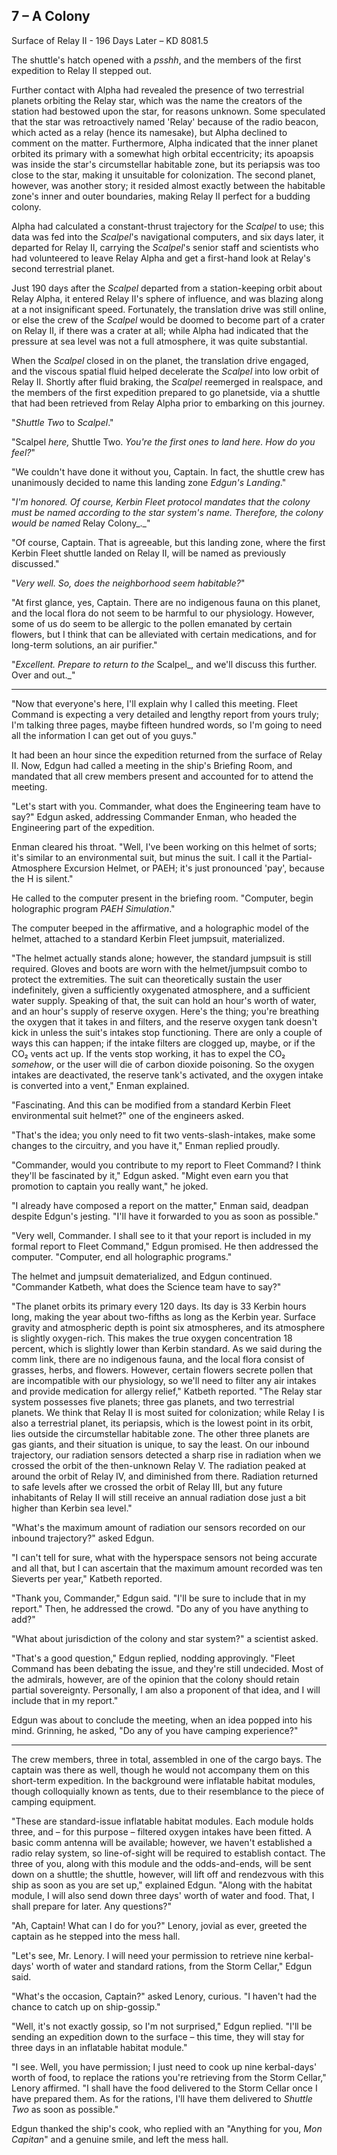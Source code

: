 ## 7 – A Colony

Surface of Relay II - 196 Days Later – KD 8081.5

The shuttle&#39;s hatch opened with a _psshh_, and the members of the first expedition to Relay II stepped out.

Further contact with Alpha had revealed the presence of two terrestrial planets orbiting the Relay star, which was the name the creators of the station had bestowed upon the star, for reasons unknown. Some speculated that the star was retroactively named &#39;Relay&#39; because of the radio beacon, which acted as a relay (hence its namesake), but Alpha declined to comment on the matter. Furthermore, Alpha indicated that the inner planet orbited its primary with a somewhat high orbital eccentricity; its apoapsis was inside the star&#39;s circumstellar habitable zone, but its periapsis was too close to the star, making it unsuitable for colonization. The second planet, however, was another story; it resided almost exactly between the habitable zone&#39;s inner and outer boundaries, making Relay II perfect for a budding colony.

Alpha had calculated a constant-thrust trajectory for the _Scalpel_ to use; this data was fed into the _Scalpel_&#39;s navigational computers, and six days later, it departed for Relay II, carrying the _Scalpel_&#39;s senior staff and scientists who had volunteered to leave Relay Alpha and get a first-hand look at Relay&#39;s second terrestrial planet.

Just 190 days after the _Scalpel_ departed from a station-keeping orbit about Relay Alpha, it entered Relay II&#39;s sphere of influence, and was blazing along at a not insignificant speed. Fortunately, the translation drive was still online, or else the crew of the _Scalpel_ would be doomed to become part of a crater on Relay II, if there was a crater at all; while Alpha had indicated that the pressure at sea level was not a full atmosphere, it was quite substantial.

When the _Scalpel_ closed in on the planet, the translation drive engaged, and the viscous spatial fluid helped decelerate the _Scalpel_ into low orbit of Relay II. Shortly after fluid braking, the _Scalpel_ reemerged in realspace, and the members of the first expedition prepared to go planetside, via a shuttle that had been retrieved from Relay Alpha prior to embarking on this journey.

&quot;_Shuttle Two_ to _Scalpel_.&quot;

&quot;Scalpel _here,_ Shuttle Two. _You&#39;re the first ones to land here. How do you feel?_&quot;

&quot;We couldn&#39;t have done it without you, Captain. In fact, the shuttle crew has unanimously decided to name this landing zone _Edgun&#39;s Landing_.&quot;

&quot;_I&#39;m honored. Of course, Kerbin Fleet protocol mandates that the colony must be named according to the star system&#39;s name. Therefore, the colony would be named_ Relay Colony_._&quot;

&quot;Of course, Captain. That is agreeable, but this landing zone, where the first Kerbin Fleet shuttle landed on Relay II, will be named as previously discussed.&quot;

&quot;_Very well. So, does the neighborhood seem habitable?_&quot;

&quot;At first glance, yes, Captain. There are no indigenous fauna on this planet, and the local flora do not seem to be harmful to our physiology. However, some of us do seem to be allergic to the pollen emanated by certain flowers, but I think that can be alleviated with certain medications, and for long-term solutions, an air purifier.&quot;

&quot;_Excellent. Prepare to return to the_ Scalpel_, and we&#39;ll discuss this further. Over and out._&quot;

---

&quot;Now that everyone&#39;s here, I&#39;ll explain why I called this meeting. Fleet Command is expecting a very detailed and lengthy report from yours truly; I&#39;m talking three pages, maybe fifteen hundred words, so I&#39;m going to need all the information I can get out of you guys.&quot;

It had been an hour since the expedition returned from the surface of Relay II. Now, Edgun had called a meeting in the ship&#39;s Briefing Room, and mandated that all crew members present and accounted for to attend the meeting.

&quot;Let&#39;s start with you. Commander, what does the Engineering team have to say?&quot; Edgun asked, addressing Commander Enman, who headed the Engineering part of the expedition.

Enman cleared his throat. &quot;Well, I&#39;ve been working on this helmet of sorts; it&#39;s similar to an environmental suit, but minus the suit. I call it the Partial-Atmosphere Excursion Helmet, or PAEH; it&#39;s just pronounced &#39;pay&#39;, because the H is silent.&quot;

He called to the computer present in the briefing room. &quot;Computer, begin holographic program _PAEH Simulation_.&quot;

The computer beeped in the affirmative, and a holographic model of the helmet, attached to a standard Kerbin Fleet jumpsuit, materialized.

&quot;The helmet actually stands alone; however, the standard jumpsuit is still required. Gloves and boots are worn with the helmet/jumpsuit combo to protect the extremities. The suit can theoretically sustain the user indefinitely, given a sufficiently oxygenated atmosphere, and a sufficient water supply. Speaking of that, the suit can hold an hour&#39;s worth of water, and an hour&#39;s supply of reserve oxygen. Here&#39;s the thing; you&#39;re breathing the oxygen that it takes in and filters, and the reserve oxygen tank doesn&#39;t kick in unless the suit&#39;s intakes stop functioning. There are only a couple of ways this can happen; if the intake filters are clogged up, maybe, or if the CO₂
 vents act up. If the vents stop working, it has to expel the CO₂ _somehow_, or the user will die of carbon dioxide poisoning. So the oxygen intakes are deactivated, the reserve tank&#39;s activated, and the oxygen intake is converted into a vent,&quot; Enman explained.

&quot;Fascinating. And this can be modified from a standard Kerbin Fleet environmental suit helmet?&quot; one of the engineers asked.

&quot;That&#39;s the idea; you only need to fit two vents-slash-intakes, make some changes to the circuitry, and you have it,&quot; Enman replied proudly.

&quot;Commander, would you contribute to my report to Fleet Command? I think they&#39;ll be fascinated by it,&quot; Edgun asked. &quot;Might even earn you that promotion to captain you really want,&quot; he joked.

&quot;I already have composed a report on the matter,&quot; Enman said, deadpan despite Edgun&#39;s jesting. &quot;I&#39;ll have it forwarded to you as soon as possible.&quot;

&quot;Very well, Commander. I shall see to it that your report is included in my formal report to Fleet Command,&quot; Edgun promised. He then addressed the computer. &quot;Computer, end all holographic programs.&quot;

The helmet and jumpsuit dematerialized, and Edgun continued. &quot;Commander Katbeth, what does the Science team have to say?&quot;

&quot;The planet orbits its primary every 120 days. Its day is 33 Kerbin hours long, making the year about two-fifths as long as the Kerbin year. Surface gravity and atmospheric depth is point six atmospheres, and its atmosphere is slightly oxygen-rich. This makes the true oxygen concentration 18 percent, which is slightly lower than Kerbin standard. As we said during the comm link, there are no indigenous fauna, and the local flora consist of grasses, herbs, and flowers. However, certain flowers secrete pollen that are incompatible with our physiology, so we&#39;ll need to filter any air intakes and provide medication for allergy relief,&quot; Katbeth reported. &quot;The Relay star system possesses five planets; three gas planets, and two terrestrial planets. We think that Relay II is most suited for colonization; while Relay I is also a terrestrial planet, its periapsis, which is the lowest point in its orbit, lies outside the circumstellar habitable zone. The other three planets are gas giants, and their situation is unique, to say the least. On our inbound trajectory, our radiation sensors detected a sharp rise in radiation when we crossed the orbit of the then-unknown Relay V. The radiation peaked at around the orbit of Relay IV, and diminished from there. Radiation returned to safe levels after we crossed the orbit of Relay III, but any future inhabitants of Relay II will still receive an annual radiation dose just a bit higher than Kerbin sea level.&quot;

&quot;What&#39;s the maximum amount of radiation our sensors recorded on our inbound trajectory?&quot; asked Edgun.

&quot;I can&#39;t tell for sure, what with the hyperspace sensors not being accurate and all that, but I can ascertain that the maximum amount recorded was ten Sieverts per year,&quot; Katbeth reported.

&quot;Thank you, Commander,&quot; Edgun said. &quot;I&#39;ll be sure to include that in my report.&quot; Then, he addressed the crowd. &quot;Do any of you have anything to add?&quot;

&quot;What about jurisdiction of the colony and star system?&quot; a scientist asked.

&quot;That&#39;s a good question,&quot; Edgun replied, nodding approvingly. &quot;Fleet Command has been debating the issue, and they&#39;re still undecided. Most of the admirals, however, are of the opinion that the colony should retain partial sovereignty. Personally, I am also a proponent of that idea, and I will include that in my report.&quot;

Edgun was about to conclude the meeting, when an idea popped into his mind. Grinning, he asked, &quot;Do any of you have camping experience?&quot;

---

The crew members, three in total, assembled in one of the cargo bays. The captain was there as well, though he would not accompany them on this short-term expedition. In the background were inflatable habitat modules, though colloquially known as tents, due to their resemblance to the piece of camping equipment.

&quot;These are standard-issue inflatable habitat modules. Each module holds three, and – for this purpose – filtered oxygen intakes have been fitted. A basic comm antenna will be available; however, we haven&#39;t established a radio relay system, so line-of-sight will be required to establish contact. The three of you, along with this module and the odds-and-ends, will be sent down on a shuttle; the shuttle, however, will lift off and rendezvous with this ship as soon as you are set up,&quot; explained Edgun. &quot;Along with the habitat module, I will also send down three days&#39; worth of water and food. That, I shall prepare for later. Any questions?&quot;

&quot;Ah, Captain! What can I do for you?&quot; Lenory, jovial as ever, greeted the captain as he stepped into the mess hall.

&quot;Let&#39;s see, Mr. Lenory. I will need your permission to retrieve nine kerbal-days&#39; worth of water and standard rations, from the Storm Cellar,&quot; Edgun said.

&quot;What&#39;s the occasion, Captain?&quot; asked Lenory, curious. &quot;I haven&#39;t had the chance to catch up on ship-gossip.&quot;

&quot;Well, it&#39;s not exactly gossip, so I&#39;m not surprised,&quot; Edgun replied. &quot;I&#39;ll be sending an expedition down to the surface – this time, they will stay for three days in an inflatable habitat module.&quot;

&quot;I see. Well, you have permission; I just need to cook up nine kerbal-days&#39; worth of food, to replace the rations you&#39;re retrieving from the Storm Cellar,&quot; Lenory affirmed. &quot;I shall have the food delivered to the Storm Cellar once I have prepared them. As for the rations, I&#39;ll have them delivered to _Shuttle Two_ as soon as possible.&quot;

Edgun thanked the ship&#39;s cook, who replied with an &quot;Anything for you, _Mon Capitan_&quot; and a genuine smile, and left the mess hall.
